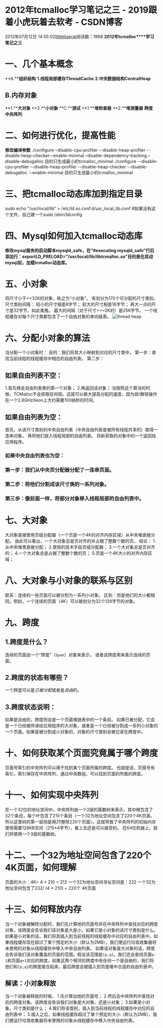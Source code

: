 # 2012年tcmalloc学习笔记之三 - 2019跟着小虎玩着去软考 - CSDN博客
2012年07月12日 14:55:02[littletigerat](https://me.csdn.net/littletigerat)阅读数：1968
**2012****年****tcmalloc****学习笔记之三**
# 一、几个基本概念
**A.****组织结构**
**1.****线程局部缓存****ThreadCache**
**2.****中央数据结构****CentralHeap**
## B.内存对象
**1.****大对象**
**2.****小对象**
**C.****测试**
**1.****堆检查器**
**2.****堆测量器**
**跨度**
**中央阵列**
# 二、如何进行优化，提高性能
**修改编译参数**
./configure--disable-cpu-profiler --disable-heap-profiler --disable-heap-checker--enable-minimal
 –disable-dependency-tracking –disable-debugalloc
目的只生成最小的tcmalloc_minimal
./configure  --disable-cpu-profiler --disable-heap-profiler --disable-heap-checker --disable-debugalloc --enable-minimal
目的只生成最小的tcmalloc_minimal
# 三、把tcmalloc动态库加到指定目录
sudo echo "/usr/local/lib" > /etc/ld.so.conf.d/usr_local_lib.conf  #如果没有这个文件，自己建一个sudo /sbin/ldconfig
# 四、Mysql如何加入tcmalloc动态库
**修改****mysql****服务的启动脚本****mysqld_safe****，在“****#executing mysqld_safe”****行后添加行：****exportLD_PRELOAD="/usr/local/lib/libtcmalloc.so"****目的是在启动****mysql****前，加载****tcmalloc****动态库。**
# 五、小对象
将尺寸小于<=32K的对象，称之为“小对象”。
有划分为170个可分配的尺寸类别。
尺寸类别间隔：
较小的尺寸相差8字节；
较大的尺寸相差16字节；
再大一点的尺寸差32字节，如此类推。
最大的间隔（对于尺寸>=~2K的）是256字节。
一个线程缓存对每个尺寸类都包含了一个自由对象的单向链表。
![thread heap](http://shiningray.cn/wp-content/uploads/tcmalloc_files/threadheap.gif)
# 六、分配小对象的算法
当分配一个小对象时：
目的：我们将其大小映射到对应的尺寸类中。
第一步：查找当前线程的线程缓存中相应的自由列表。
第二步：
## 如果自由列表不空：
1.首先移走自由列表里的第一个对象；
2.再返回该对象；
当按照这个算法的时候，TCMalloc不会获取任何锁。这就可以极大提高分配的速度，因为锁/解锁操作在一个2.8GHzXeon上大约需要100纳秒的时间。
## 如果自由列表为空：
首先，从该尺寸类别的中央自由列表（中央自由列表是被所有线程共享的）取得一连串对象。
再将他们放入线程局部的自由列表。 
将新获取的对象中的一个返回给应用程序。
### 如果中央自由列表也为空：
### 第一步：我们从中央页分配器分配了一连串页面。
### 第二步：将他们分割成该尺寸类的一系列对象。
### 第三歩：像前面一样，将部分对象移入线程局部的自由列表中。
# 七、大对象
大对象直接使用页级分配器（一个页是一个4K的对齐内存区域）从中央堆直接分配。
由此可以看出，一个大对象总是页对齐的并占据了整数个数的页。
结论：
1.从中央堆里直接分配；
2.使用的技术手段页级分配器；
3.一个大对象总是页对齐的；
4.一个大对象总是占据了整数个数的页；
5.页是一个4K大小的对齐内存区域；
# 八、大对象与小对象的联系与区别
联系：连续的一些页面可以被分割为一系列小对象。
区别：但是他们的大小都相同。例如，一个连续的页面（4K）可以被划分为32个128字节的对象。
# 九、跨度
## 1.跨度是什么？
连续的页面由一个“跨度”（`Span`）对象来表示。
或者说跨度用来表示连续的页面。
## 2.跨度的状态有哪些？
一个跨度可以是*已被分配*或者是*自由*的。
## 3.跨度状态说明：
如果是自由的，跨度则会是一个页面堆链表中的一个条目。
如果已被分配，它会是一个已经被传递给应用程序的大对象，或者是一个已经被分割成一系列小对象的一个页面。如果是被分割成小对象的，对象的尺寸类别会被记录在跨度中。
# 十、如何获取某个页面究竟属于哪个跨度
页面号索引的中央阵列可以用于找到某个页面所属的跨度。
也就是说，页面号有索引，索引保存在中央阵列，通过中央数组，可以找到页面的所属的跨度。
# 十一、如何实现中央阵列
在一个32位的地址空间中，中央阵列由一个2层的基数树来表示，其中根包含了32个条目，每个叶包含了215个条目（一个32为地址空间包含了220个4K页面，所以这里树的第一层则是用25整除220个页面）。这就导致了中央阵列的初始内存使用需要128KB空间（215*4字节），看上去还是可以接受的。
在64位机器上，我们将使用一个3层的基数树。
# 十二、一个32为地址空间包含了220个4K页面，如何理解
页面的大小：4K= 4 * 210
= 212
一个32为地址空间寻址空间是：232
一个32为地址空间包含了232/ (4 * 210)
 = 220个 4K页面
# 十三、如何释放内存
当一个对象被解除分配时，我们先计算他的页面号并在中央阵列中查找对应的跨度对象。该跨度会告诉我们该对象是大是小，如果它是小对象的话尺寸类别是什么。如果是小对象的话，我们将其插入到当前线程的线程缓存中对应的自由列表中。如果线程缓存现在超过了某个预定的大小（默认为2MB），我们便运行垃圾收集器将未使用的对象从线程缓存中移入中央自由列表。
如果该对象是大对象的话，跨度会告诉我们该对象覆盖的页面的范围。假设该范围是`[p,q]`。我们还会查找页面`p-1`和页面`q+1`对应的跨度。如果这两个相邻的跨度中有任何一个是自由的，我们将他们和`[p,q]`的跨度接合起来。最后跨度会被插入到页面堆中合适的自由列表中。
## 解读：小对象释放
当一个对象被释放的时候，
1.先计算出他的页面号；
2.然后去中央阵列中查找对应的跨度对象。该跨度会告诉我们对象是大对象，还是小对象；
3.如果是小对象，尺寸类别是什么；
4.我们将该类别，插入到当前线程的线程缓存中对应的自由列表中；
5.插入之后，如果线程缓存超过了某个预定的大小（默认为2MB），我们便运行垃圾收集器将未使用的对象从线程缓存中移入中央自由列表。
